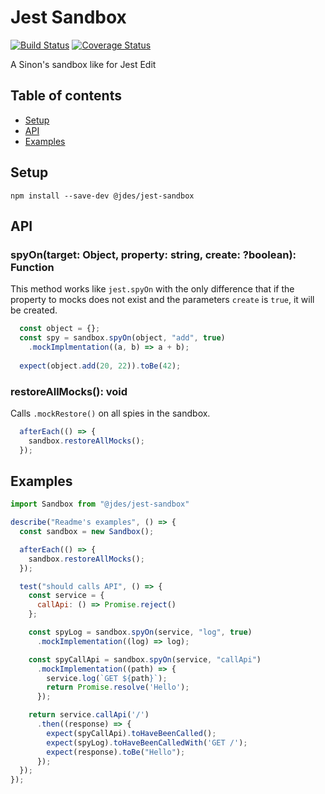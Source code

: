 # Jest Sandbox

[![Build Status](https://travis-ci.org/jeandesravines/jest-sandbox.svg)](https://travis-ci.org/jeandesravines/jest-sandbox)
[![Coverage Status](https://coveralls.io/repos/github/jeandesravines/jest-sandbox/badge.svg)](https://coveralls.io/github/jeandesravines/jest-sandbox)

A Sinon's sandbox like for Jest Edit

## Table of contents

* [Setup](#setup)
* [API](#api)
* [Examples](#examples)


## Setup

```shell
npm install --save-dev @jdes/jest-sandbox
```

## API

### spyOn(target: Object, property: string, create: ?boolean): Function 

This method works like `jest.spyOn` with the only difference that 
if the property to mocks does not exist and the parameters `create` is `true`, it will be created.

```javascript
  const object = {};
  const spy = sandbox.spyOn(object, "add", true)
    .mockImplmentation((a, b) => a + b);
    
  expect(object.add(20, 22)).toBe(42);
```

### restoreAllMocks(): void

Calls `.mockRestore()` on all spies in the sandbox.  

```javascript
  afterEach(() => {
    sandbox.restoreAllMocks();
  });
```

## Examples

```javascript
import Sandbox from "@jdes/jest-sandbox"

describe("Readme's examples", () => {
  const sandbox = new Sandbox();

  afterEach(() => {
    sandbox.restoreAllMocks();
  });

  test("should calls API", () => {
    const service = {
      callApi: () => Promise.reject()
    };

    const spyLog = sandbox.spyOn(service, "log", true)
      .mockImplementation((log) => log);

    const spyCallApi = sandbox.spyOn(service, "callApi")
      .mockImplementation((path) => {
        service.log(`GET ${path}`);
        return Promise.resolve('Hello');
      });

    return service.callApi('/')
      .then((response) => {
        expect(spyCallApi).toHaveBeenCalled();
        expect(spyLog).toHaveBeenCalledWith('GET /');
        expect(response).toBe("Hello");
      });
  });
});
```
